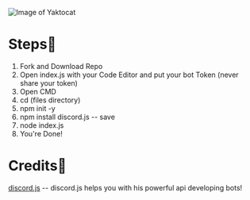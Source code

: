 
![Image of Yaktocat](https://github.com/p1re/wastedtaim-bot/blob/main/botemplate.png)
# Steps👣
1. Fork and Download Repo
2. Open index.js with your Code Editor and put your bot Token (never share your token)
3. Open CMD
4. cd (files directory)
5. npm init -y
6. npm install discord.js -- save
7. node index.js
8. You're Done!
# Credits📖
[discord.js](https://discord.js.org) -- discord.js helps you with his powerful api developing bots!





